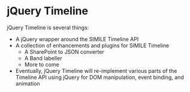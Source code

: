 # jQuery Timeline

jQuery Timeline is several things:

* A jQuery wrapper around the SIMILE Timeline API
* A collection of enhancements and plugins for SIMILE Timeline
  * A SharePoint to JSON converter
  * A Band labeller
  * More to come
* Eventually, jQuery Timeline will re-implement various parts of the Timeline API using jQuery for DOM manipulation, event binding, and animation
